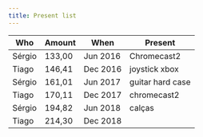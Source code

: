 ```yaml
---
title: Present list
---
```


|Who|Amount|When|Present|
|---|------|----|-------|
|Sérgio|133,00|Jun 2016|Chromecast2|
|Tiago|146,41|Dec 2016|joystick xbox|
|Sérgio|161,01|Jun 2017|guitar hard case|
|Tiago|170,11|Dec 2017|chromecast2|
|Sérgio|194,82|Jun 2018|calças|
|Tiago|214,30|Dec 2018||
